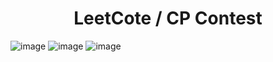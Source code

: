 <h1 align="center">LeetCote / CP Contest</h1>

![image](https://github.com/swarnavopramanik/LeetCote-Contest/assets/105142693/e5b32f82-bece-4b71-924f-9cab62fc1f3c)
![image](https://github.com/swarnavopramanik/Contest-Solution/assets/105142693/63f3667a-22a6-4680-9ed9-3f0e2f2d7fac)
![image](https://github.com/swarnavopramanik/LeetCote-Contest/assets/105142693/f7f37d55-8194-40b9-811c-dbad48786997)


